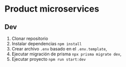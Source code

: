 # Product microservices

## Dev
1. Clonar repositorio
2. Instalar dependencias `npm install`
3. Crear archivo `.env` basado en el `.env.template`,
4. Ejecutar migración de prisma `npx prisma migrate dev`,
5. Ejecutar proyecto `npm run start:dev`